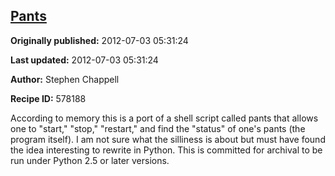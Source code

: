 ## [Pants](https://code.activestate.com/recipes/578188-pants)

**Originally published:** 2012-07-03 05:31:24

**Last updated:** 2012-07-03 05:31:24

**Author:** Stephen Chappell

**Recipe ID:** 578188

According to memory this is a port of a shell script called pants that allows one to "start," "stop," "restart," and find the "status" of one's pants (the program itself). I am not sure what the silliness is about but must have found the idea interesting to rewrite in Python. This is committed for archival to be run under Python 2.5 or later versions.
